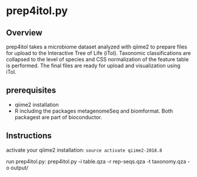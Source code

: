 # prep4itol.py

## Overview

prep4itol takes a microbiome dataset analyzed with qiime2 to prepare files for upload to
the Interactive Tree of Life (iTol).  Taxonomic classifications are collapsed to the level of species
and CSS normalization of the feature table is performed. The final files are ready for
upload and visualization using iTol.

## prerequisites
* qiime2 installation
* R including the packages metagenomeSeq and biomformat. Both packagest are part of bioconductor.

## Instructions
activate your qiime2 installation:
`source activate qiime2-2018.8`

run prep4itol.py:
prep4itol.py -i table.qza -r rep-seqs.qza -t taxonomy.qza -o output/
